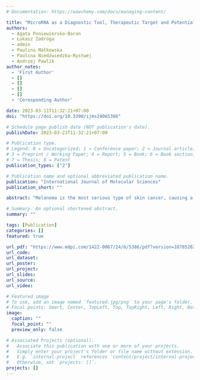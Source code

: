 ```yaml
---
# Documentation: https://wowchemy.com/docs/managing-content/

title: "MicroRNA as a Diagnostic Tool, Therapeutic Target and Potential Biomarker in Cutaneous Malignant Melanoma Detection—Narrative Review"
authors:
  - Agata Poniewierska-Baran 
  - Łukasz Zadroga
  - admin
  - Paulina Małkowska
  - Paulina Niedźwiedzka-Rystwej
  - Andrzej Pawlik
author_notes:
  - 'First Author'
  - []
  - []
  - []
  - []
  - 'Coresponding Author'

date: 2023-03-11T11:32:21+07:00
doi: "https://doi.org/10.3390/ijms24065386"

# Schedule page publish date (NOT publication's date).
publishDate: 2023-03-23T11:32:21+07:00

# Publication type.
# Legend: 0 = Uncategorized; 1 = Conference paper; 2 = Journal article;
# 3 = Preprint / Working Paper; 4 = Report; 5 = Book; 6 = Book section;
# 7 = Thesis; 8 = Patent
publication_types: ["2"]

# Publication name and optional abbreviated publication name.
publication: "International Journal of Molecular Sciences"
publication_short: ""

abstract: "Melanoma is the most serious type of skin cancer, causing a large majority of deaths but accounting for only ~1% of all skin cancer cases. The worldwide incidence of malignant melanoma is increasing, causing a serious socio-economic problem. Melanoma is diagnosed mainly in young and middle-aged people, which distinguishes it from other solid tumors detected mainly in mature people. The early detection of cutaneous malignant melanoma (CMM) remains a priority and it is a key factor limiting mortality. Doctors and scientists around the world want to improve the quality of diagnosis and treatment, and are constantly looking for new, promising opportunities, including the use of microRNAs (miRNAs), to fight melanoma cancer. This article reviews miRNA as a potential biomarker and diagnostics tool as a therapeutic drugs in CMM treatment. We also present a review of the current clinical trials being carried out worldwide, in which miRNAs are a target for melanoma treatment.."

# Summary. An optional shortened abstract.
summary: ""

tags: [Publication]
categories: []
featured: true

url_pdf: "https://www.mdpi.com/1422-0067/24/6/5386/pdf?version=1678526270"
url_code:
url_dataset:
url_poster:
url_project:
url_slides:
url_source:
url_video:

# Featured image
# To use, add an image named `featured.jpg/png` to your page's folder. 
# Focal points: Smart, Center, TopLeft, Top, TopRight, Left, Right, BottomLeft, Bottom, BottomRight.
image:
  caption: ""
  focal_point: ""
  preview_only: false

# Associated Projects (optional).
#   Associate this publication with one or more of your projects.
#   Simply enter your project's folder or file name without extension.
#   E.g. `internal-project` references `content/project/internal-project/index.md`.
#   Otherwise, set `projects: []`.
projects: []
---
```

